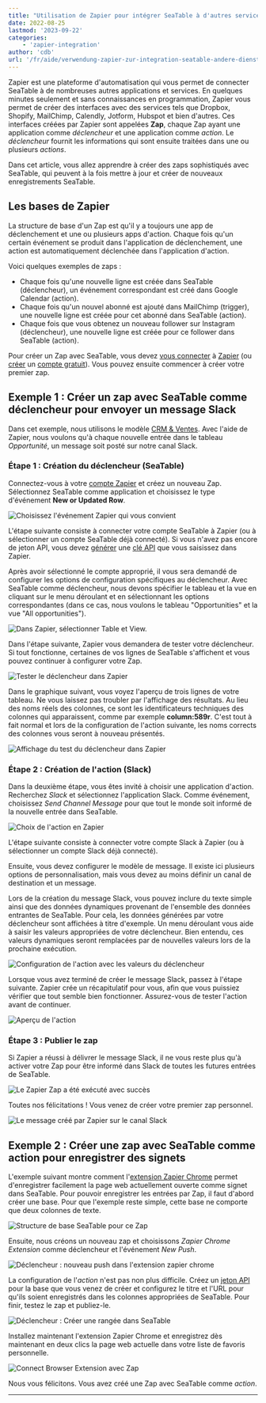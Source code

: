 ```yaml
---
title: "Utilisation de Zapier pour intégrer SeaTable à d'autres services"
date: 2022-08-25
lastmod: '2023-09-22'
categories:
    - 'zapier-integration'
author: 'cdb'
url: '/fr/aide/verwendung-zapier-zur-integration-seatable-andere-dienste'
---
```


Zapier est une plateforme d'automatisation qui vous permet de connecter SeaTable à de nombreuses autres applications et services. En quelques minutes seulement et sans connaissances en programmation, Zapier vous permet de créer des interfaces avec des services tels que Dropbox, Shopify, MailChimp, Calendly, Jotform, Hubspot et bien d'autres. Ces interfaces créées par Zapier sont appelées **Zap**, chaque Zap ayant une application comme _déclencheur_ et une application comme _action_. Le _déclencheur_ fournit les informations qui sont ensuite traitées dans une ou plusieurs _actions_.

Dans cet article, vous allez apprendre à créer des zaps sophistiqués avec SeaTable, qui peuvent à la fois mettre à jour et créer de nouveaux enregistrements SeaTable.

## Les bases de Zapier

La structure de base d'un Zap est qu'il y a toujours une app de déclenchement et une ou plusieurs apps d'action. Chaque fois qu'un certain événement se produit dans l'application de déclenchement, une action est automatiquement déclenchée dans l'application d'action.

Voici quelques exemples de zaps :

- Chaque fois qu'une nouvelle ligne est créée dans SeaTable (déclencheur), un événement correspondant est créé dans Google Calendar (action).
- Chaque fois qu'un nouvel abonné est ajouté dans MailChimp (trigger), une nouvelle ligne est créée pour cet abonné dans SeaTable (action).
- Chaque fois que vous obtenez un nouveau follower sur Instagram (déclencheur), une nouvelle ligne est créée pour ce follower dans SeaTable (action).

Pour créer un Zap avec SeaTable, vous devez [vous connecter](https://zapier.com/app/login) à [Zapier](https://zapier.com/app/login) (ou [créer](https://zapier.com/sign-up) un [compte gratuit](https://zapier.com/sign-up)). Vous pouvez ensuite commencer à créer votre premier zap.

## Exemple 1 : Créer un zap avec SeaTable comme déclencheur pour envoyer un message Slack

Dans cet exemple, nous utilisons le modèle [CRM & Ventes](https://seatable.io/fr/modele/pwl4sfutr06dstr9amtlag/). Avec l'aide de Zapier, nous voulons qu'à chaque nouvelle entrée dans le tableau _Opportunité_, un message soit posté sur notre canal Slack.

### Étape 1 : Création du déclencheur (SeaTable)

Connectez-vous à votre [compte Zapier](https://zapier.com/app/login) et créez un nouveau Zap. Sélectionnez SeaTable comme application et choisissez le type d'événement **New or Updated Row**.

![Choisissez l'événement Zapier qui vous convient](images/zapier-example-1.png)

L'étape suivante consiste à connecter votre compte SeaTable à Zapier (ou à sélectionner un compte SeaTable déjà connecté). Si vous n'avez pas encore de jeton API, vous devez [générer](https://seatable.io/fr/docs/integrations/zapier-api-tokens-sign-in/) une [clé API](https://seatable.io/fr/docs/integrations/zapier-api-tokens-sign-in/) que vous saisissez dans Zapier.

Après avoir sélectionné le compte approprié, il vous sera demandé de configurer les options de configuration spécifiques au déclencheur. Avec SeaTable comme déclencheur, nous devons spécifier le tableau et la vue en cliquant sur le menu déroulant et en sélectionnant les options correspondantes (dans ce cas, nous voulons le tableau "Opportunities" et la vue "All opportunities").

![Dans Zapier, sélectionner Table et View.](images/zapier-example-2.png)

Dans l'étape suivante, Zapier vous demandera de tester votre déclencheur. Si tout fonctionne, certaines de vos lignes de SeaTable s'affichent et vous pouvez continuer à configurer votre Zap.

![Tester le déclencheur dans Zapier](images/zapier-example-3.png)

Dans le graphique suivant, vous voyez l'aperçu de trois lignes de votre tableau. Ne vous laissez pas troubler par l'affichage des résultats. Au lieu des noms réels des colonnes, ce sont les identificateurs techniques des colonnes qui apparaissent, comme par exemple **column:589r**. C'est tout à fait normal et lors de la configuration de l'action suivante, les noms corrects des colonnes vous seront à nouveau présentés.

![Affichage du test du déclencheur dans Zapier](images/zapier-example-4.png)

### Étape 2 : Création de l'action (Slack)

Dans la deuxième étape, vous êtes invité à choisir une application d'action. Recherchez _Slack_ et sélectionnez l'application Slack. Comme événement, choisissez _Send Channel Message_ pour que tout le monde soit informé de la nouvelle entrée dans SeaTable.

![Choix de l'action en Zapier](images/zapier-example-5.png)

L'étape suivante consiste à connecter votre compte Slack à Zapier (ou à sélectionner un compte Slack déjà connecté).

Ensuite, vous devez configurer le modèle de message. Il existe ici plusieurs options de personnalisation, mais vous devez au moins définir un canal de destination et un message.

Lors de la création du message Slack, vous pouvez inclure du texte simple ainsi que des données dynamiques provenant de l'ensemble des données entrantes de SeaTable. Pour cela, les données générées par votre déclencheur sont affichées à titre d'exemple. Un menu déroulant vous aide à saisir les valeurs appropriées de votre déclencheur. Bien entendu, ces valeurs dynamiques seront remplacées par de nouvelles valeurs lors de la prochaine exécution.

![Configuration de l'action avec les valeurs du déclencheur](images/zapier-example-6.png)

Lorsque vous avez terminé de créer le message Slack, passez à l'étape suivante. Zapier crée un récapitulatif pour vous, afin que vous puissiez vérifier que tout semble bien fonctionner. Assurez-vous de tester l'action avant de continuer.

![Aperçu de l'action](images/zapier-example-7.png)

### Étape 3 : Publier le zap

Si Zapier a réussi à délivrer le message Slack, il ne vous reste plus qu'à activer votre Zap pour être informé dans Slack de toutes les futures entrées de SeaTable.

![Le Zapier Zap a été exécuté avec succès](images/zapier-example-8.png)

Toutes nos félicitations ! Vous venez de créer votre premier zap personnel.

![Le message créé par Zapier sur le canal Slack](images/zapier-example-9.png)

## Exemple 2 : Créer une zap avec SeaTable comme action pour enregistrer des signets

L'exemple suivant montre comment l'[extension Zapier Chrome](https://zapier.com/apps/zapier-chrome-extension/integrations) permet d'enregistrer facilement la page web actuellement ouverte comme signet dans SeaTable. Pour pouvoir enregistrer les entrées par Zap, il faut d'abord créer une base. Pour que l'exemple reste simple, cette base ne comporte que deux colonnes de texte.

![Structure de base SeaTable pour ce Zap](images/zapier-example-14.png)

Ensuite, nous créons un nouveau zap et choisissons _Zapier Chrome Extension_ comme déclencheur et l'événement _New Push_.

![Déclencheur : nouveau push dans l'extension zapier chrome](images/zapier-example-10.png)

La configuration de l'_action_ n'est pas non plus difficile. Créez un [jeton API](https://seatable.io/fr/docs/zapier-integration/zapier-api-tokens-sign-in/) pour la base que vous venez de créer et configurez le titre et l'URL pour qu'ils soient enregistrés dans les colonnes appropriées de SeaTable. Pour finir, testez le zap et publiez-le.

![Déclencheur : Créer une rangée dans SeaTable](images/zapier-example-12.png)

Installez maintenant l'extension Zapier Chrome et enregistrez dès maintenant en deux clics la page web actuelle dans votre liste de favoris personnelle.

![Connect Browser Extension avec Zap](images/zapier-example-13.png)

Nous vous félicitons. Vous avez créé une Zap avec SeaTable comme _action_.

---

<script src="https://cdn.zapier.com/packages/partner-sdk/v0/zapier-elements/zapier-elements.esm.js" type="module"></script>
